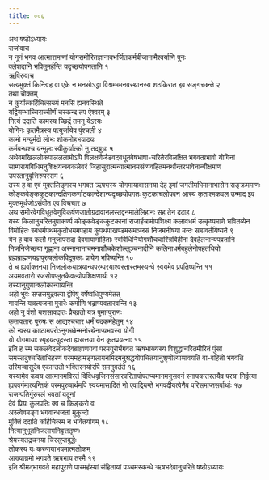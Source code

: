 ```yaml
---
title: ००६
---
```

अथ षष्ठोऽध्यायः  
राजोवाच  
न नूनं भगव आत्मारामाणां योगसमीरितज्ञानावभर्जितकर्मबीजानामैश्वर्याणि पुनः  
क्लेशदानि भवितुमर्हन्ति यदृच्छयोपगतानि १  
ऋषिरुवाच  
सत्यमुक्तं किन्त्विह वा एके न मनसोऽद्धा विश्रम्भमनवस्थानस्य शठकिरात इव सङ्गच्छन्ते २  
तथा चोक्तम्  
न कुर्यात्कर्हिचित्सख्यं मनसि ह्यनवस्थिते  
यद्विश्रम्भाच्चिराच्चीर्णं चस्कन्द तप ऐश्वरम् ३  
नित्यं ददाति कामस्य च्छिद्रं तमनु येऽरयः  
योगिनः कृतमैत्रस्य पत्युर्जायेव पुंश्चली ४  
कामो मन्युर्मदो लोभः शोकमोहभयादयः  
कर्मबन्धश्च यन्मूलः स्वीकुर्यात्को नु तद्बुधः ५  
अथैवमखिललोकपालललामोऽपि विलक्षणैर्जडवदवधूतवेषभाषा-चरितैरविलक्षित भगवत्प्रभावो योगिनां साम्परायविधिमनुशिक्षयन्स्वकलेवरं जिहासुरात्मन्यात्मानमसंव्यवहितमनर्थान्तरभावेनान्वीक्षमाण उपरतानुवृत्तिरुपरराम ६  
तस्य ह वा एवं मुक्तलिङ्गस्य भगवत ऋषभस्य योगमायावासनया देह इमां जगतीमभिमानाभासेन सङ्क्रममाणः कोङ्कवेङ्ककुटकान्दक्षिणकर्णाटकान्देशान्यदृच्छयोपगतः कुटकाचलोपवन आस्य कृताश्मकवल उन्माद इव मुक्तमूर्धजोऽसंवीत एव विचचार ७  
अथ समीरवेगविधूतवेणुविकर्षणजातोग्रदावानलस्तद्वनमालेलिहानः सह तेन ददाह ८  
यस्य किलानुचरितमुपाकर्ण्य कोङ्कवेङ्ककुटकानां राजार्हन्नामोपशिक्ष्य कलावधर्म उत्कृष्यमाणे भवितव्येन विमोहितः स्वधर्मपथमकुतोभयमपहाय कुपथपाखण्डमसमञ्जसं निजमनीषया मन्दः सम्प्रवर्तयिष्यते ९  
येन ह वाव कलौ मनुजापसदा देवमायामोहिताः स्वविधिनियोगशौचचारित्रविहीना देवहेलनान्यपव्रतानि निजनिजेच्छया गृह्णाना अस्नानानाचमनाशौचकेशोल्लुञ्चनादीनि कलिनाधर्मबहुलेनोपहतधियो ब्रह्मब्राह्मणयज्ञपुरुषलोकविदूषकाः प्रायेण भविष्यन्ति १०  
ते च ह्यर्वाक्तनया निजलोकयात्रयान्धपरम्परयाश्वस्तास्तमस्यन्धे स्वयमेव प्रपतिष्यन्ति ११  
अयमवतारो रजसोपप्लुतकैवल्योपशिक्षणार्थः १२  
तस्यानुगुणान्श्लोकान्गायन्ति  
अहो भुवः सप्तसमुद्रवत्या द्वीपेषु वर्षेष्वधिपुण्यमेतत्  
गायन्ति यत्रत्यजना मुरारेः कर्माणि भद्राण्यवतारवन्ति १३  
अहो नु वंशो यशसावदातः प्रैयव्रतो यत्र पुमान्पुराणः  
कृतावतारः पुरुषः स आद्यश्चचार धर्मं यदकर्महेतुम् १४  
को न्वस्य काष्ठामपरोऽनुगच्छेन्मनोरथेनाप्यभवस्य योगी  
यो योगमायाः स्पृहयत्युदस्ता ह्यसत्तया येन कृतप्रयत्नाः १५  
इति ह स्म सकलवेदलोकदेवब्राह्मणगवां परमगुरोर्भगवत ऋषभाख्यस्य विशुद्धाचरितमीरितं पुंसां समस्तदुश्चरिताभिहरणं परममहामङ्गलायनमिदमनुश्रद्धयोपचितयानुशृणोत्याश्रावयति वा-वहितो भगवति तस्मिन्वासुदेव एकान्ततो भक्तिरनयोरपि समनुवर्तते १६  
यस्यामेव कवय आत्मानमविरतं विविधवृजिनसंसारपरितापोपतप्यमानमनुसवनं स्नापयन्तस्तयैव परया निर्वृत्या ह्यपवर्गमात्यन्तिकं परमपुरुषार्थमपि स्वयमासादितं नो एवाद्रियन्ते भगवदीयत्वेनैव परिसमाप्तसर्वार्थाः १७  
राजन्पतिर्गुरुरलं भवतां यदूनां  
दैवं प्रियः कुलपतिः क्व च किङ्करो वः  
अस्त्वेवमङ्ग भगवान्भजतां मुकुन्दो  
मुक्तिं ददाति कर्हिचित्स्म न भक्तियोगम् १८  
नित्यानुभूतनिजलाभनिवृत्ततृष्णः  
श्रेयस्यतद्रचनया चिरसुप्तबुद्धेः  
लोकस्य यः करुणयाभयमात्मलोकम्  
आख्यान्नमो भगवते ऋषभाय तस्मै १९  
इति श्रीमद्भागवते महापुराणे पारमहंस्यां संहितायां पञ्चमस्कन्धे ऋषभदेवानुचरिते षष्ठोऽध्यायः